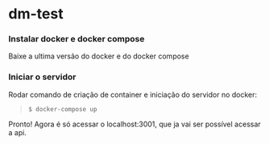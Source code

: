 # dm-test

### Instalar docker e docker compose

Baixe a ultima versão do docker e do docker compose

### Iniciar o servidor

Rodar comando de criação de container e iniciação do servidor no docker:

>`$ docker-compose up`

Pronto! Agora é só acessar o localhost:3001, que ja vai ser possível acessar a api.